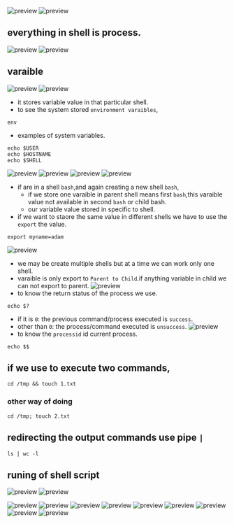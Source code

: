 ![preview](./images/shell1.png)
![preview](./images/shell2.png)
## everything in shell is process.
![preview](./images/shell3.png)
![preview](./images/shell4.png)
## varaible
![preview](./images/shell5.png)
![preview](./images/shell6.png)
* it stores variable value in that particular shell.
* to see the system stored `environment varaibles`,
```
env
```
* examples of system variables.
```
echo $USER
echo $HOSTNAME
echo $SHELL
```
![preview](./images/shell7.png)
![preview](./images/shell8.png)
![preview](./images/shell9.png)
![preview](./images/shell10.png)
* if are in a shell `bash`,and again creating a new shell `bash`,
  - if we store one varaible in parent shell means first `bash`,this varaible value not available in second `bash` or child bash.
  - our variable value stored in specific to shell.
* if we want to staore the same value in different shells we have to use the `export` the value.
```
export myname=adam
```
![preview](./images/shell11.png)
* we may be create multiple shells but at a time we can work only one shell.
* varaible is only export to `Parent to Child`.if anything variable in child we can not export to parent.
![preview](./images/shell12.png)
* to know the return status of the process we use.
```
echo $?
```
* if it is `0`: the previous command/process executed is `success`.
* other than `0`: the process/command executed is `unsuccess`.
  ![preview](./images/shell13.png)
* to know the `processid` id current process.
```
echo $$
```
##  if we use to execute two commands,
```
cd /tmp && touch 1.txt
```
### other way of doing
```
cd /tmp; touch 2.txt
```
## redirecting the output commands use pipe `|`
```
ls | wc -l
```
## runing of shell script
![preview](./images/shell14.png)
![preview](./images/shell15.png)


![preview](./images/shell16.png)
![preview](./images/shell17.png)
![preview](./images/shell18.png)
![preview](./images/shell19.png)
![preview](./images/shell20.png)
![preview](./images/shell21.png)
![preview](./images/shell22.png)
![preview](./images/shell23.png)
![preview](./images/shell24.png)
